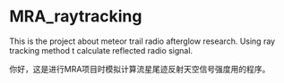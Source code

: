 # MRA_raytracking
This is the project about meteor trail radio afterglow research. Using ray tracking method t calculate reflected radio signal.

你好，这是进行MRA项目时模拟计算流星尾迹反射天空信号强度用的程序。
